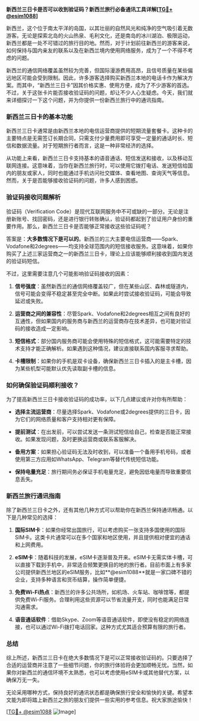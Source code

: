 **新西兰三日卡是否可以收到验证码？新西兰旅行必备通讯工具详解[[TG💪+ @esim1088](https://t.me/s/esim1088)]**

新西兰，这个位于南太平洋的岛国，以其壮丽的自然风光和纯净的空气吸引着无数游客。无论是探索北岛的火山热泉、毛利文化，还是南岛的冰川湖泊、极限运动，新西兰都是一处不可错过的旅行目的地。然而，对于计划前往新西兰的游客来说，如何保持与国内亲友的联系以及在新西兰境内使用网络服务，成为了一个不得不考虑的问题。

新西兰的通信网络覆盖虽然较为完善，但国际漫游费用高昂，且信号质量在某些偏远地区可能会受到限制。因此，许多游客选择购买新西兰本地的电话卡作为解决方案。而其中，“新西兰三日卡”因其价格实惠、使用方便，成为了不少游客的首选。不过，关于这张卡片能否接收验证码的问题，却让不少人心生疑虑。今天，我们就来详细探讨一下这个问题，并为你提供一份新西兰旅行中的通讯指南。

### 新西兰三日卡的基本功能

新西兰三日卡通常是由新西兰本地的电信运营商提供的短期流量套餐卡。这种卡的主要特点是无需签订长期合同，只需支付少量费用即可享受一定量的通话时长、短信和数据流量。对于短期旅行者而言，这是一种非常经济的选择。

从功能上来看，新西兰三日卡支持基本的语音通话、短信发送和接收，以及移动互联网连接。这意味着，当你在新西兰旅行时，可以使用它拨打电话、发送短信给国内的朋友或家人，同时也能通过手机访问社交媒体、查看地图、查询天气等信息。然而，关于是否能够接收验证码的问题，许多人感到困惑。

### 验证码接收问题解析

验证码（Verification Code）是现代互联网服务中不可或缺的一部分。无论是注册新账号、找回密码，还是进行银行转账确认，验证码都起到了验证用户身份的重要作用。那么，新西兰三日卡是否能够正常接收这些验证码呢？

答案是：**大多数情况下是可以的**。新西兰的三大主要电信运营商——Spark、Vodafone和2degrees——均支持全球范围内的短信接收服务。这意味着，如果你购买了上述三家运营商之一的新西兰三日卡，理论上应该能够顺利接收到国内发送的验证码短信。

不过，这里需要注意几个可能影响验证码接收的因素：

1. **信号强度**：虽然新西兰的通信网络覆盖较广，但在某些山区、森林或隧道内，信号可能会变得不稳定甚至完全中断。如果此时尝试接收验证码，可能会导致延迟或失败。
   
2. **运营商之间的兼容性**：尽管Spark、Vodafone和2degrees相互之间有良好的互通性，但如果国内的服务商与新西兰的运营商存在技术差异，也可能对验证码的接收造成一定影响。

3. **短信格式**：部分国内服务商可能会使用特殊的短信格式，这可能需要特定的技术支持才能正确解析。如果遇到这种情况，建议直接联系国内客服寻求帮助。

4. **卡槽限制**：如果你的手机是双卡设备，确保新西兰三日卡插入的是主卡槽，因为某些机型可能默认优先读取副卡槽的信息。

### 如何确保验证码顺利接收？

为了提高新西兰三日卡接收验证码的成功率，以下几点建议或许对你有所帮助：

- **选择主流运营商**：尽量选择Spark、Vodafone或2degrees提供的三日卡，因为它们的网络质量和客户支持相对更有保障。
  
- **提前测试**：在出发前，可以尝试发送一条测试短信给自己，检查是否能正常接收。如果发现问题，及时更换运营商或联系客服解决。

- **备用方案**：如果担心验证码无法及时收到，可以准备一个备用手机号码，或者使用第三方应用如WhatsApp、Telegram等替代传统短信功能。

- **保持电量充足**：旅行期间务必保证手机电量充足，避免因低电量而导致重要信息丢失。

### 新西兰旅行通讯指南

除了新西兰三日卡之外，还有其他几种方式可以帮助你在新西兰保持通讯畅通。以下是几种常见的选择：

1. **国际SIM卡**：如果你经常出国旅行，可以考虑购买一张支持多国使用的国际SIM卡。这类卡片通常可以在多个国家和地区使用，并且提供相对便宜的通话和上网费用。

2. **eSIM卡**：随着科技的发展，eSIM卡逐渐普及开来。eSIM卡无需实体卡槽，可以直接下载到手机中，非常适合频繁更换目的地的旅行者。目前市面上有多家公司提供新西兰地区的eSIM服务，比如**@esim1088**就是一家口碑不错的企业，支持多种语言和货币结算，操作简单便捷。

3. **免费Wi-Fi热点**：新西兰的许多公共场所，如机场、火车站、咖啡馆等，都提供免费Wi-Fi服务。合理利用这些资源可以节省流量开支，同时也能满足日常沟通需求。

4. **语音通话软件**：借助Skype、Zoom等语音通话软件，即使没有稳定的网络连接，也可以通过Wi-Fi拨打电话回家。这种方式尤其适合预算有限的旅行者。

### 总结

综上所述，新西兰三日卡在绝大多数情况下是可以正常接收验证码的。只要选择了合适的运营商并注意了一些细节问题，你的旅行体验将会更加顺畅无忧。当然，如果你对新西兰的通信环境不太熟悉，也可以考虑使用eSIM卡或其他替代方案，以确保万无一失。

无论采用哪种方式，保持良好的通讯状态都是确保旅行安全和愉快的关键。希望本文能为即将踏上新西兰之旅的朋友们提供一些实用的参考信息。祝大家旅途愉快！

[[TG💪+ @esim1088](https://t.me/s/esim1088) ![Image](https://i.postimg.cc/4NQfJmqS/Snipaste-2025-05-13-00-14-12.png)]